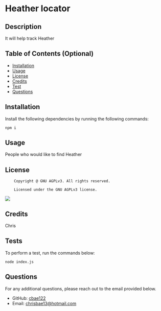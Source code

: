   # Heather locator


  ## Description
  
  It will help track Heather
  
  ## Table of Contents (Optional)
  
  - [Installation](#installation)
  - [Usage](#usage)
  - [License](#license)
  - [Credits](#credits)
  - [Test](#tests)
  - [Questions](#questions)
  
  ## Installation
  
  Install the following dependencies by running the following commands:

  ```
  npm i
  ```

  ## Usage

  People who would like to find Heather

  ## License
       
        Copyright @ GNU AGPLv3. All rights reserved.

        Licensed under the GNU AGPLv3 license.
  ![](https://img.shields.io/badge/license-GNU%20AGPLv3-blue.svg)

  ## Credits
  
  Chris

  ## Tests

  To perform a test, run the commands below:

  ```
  node index.js
  ```

  ## Questions

  For any additional questions, please reach out to the email provided below.

  - GitHub: [cbae122](https://github.com/cbae122)
  - Email: chrisbae13@hotmail.com


